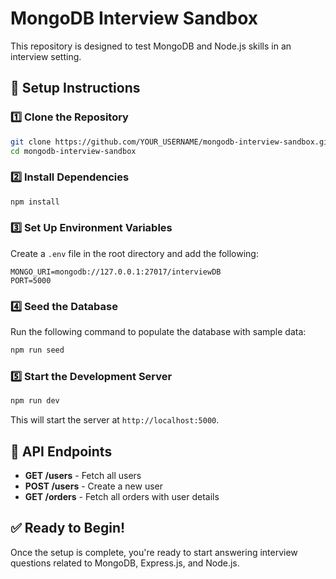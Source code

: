 # MongoDB Interview Sandbox

This repository is designed to test MongoDB and Node.js skills in an interview setting.

## 🚀 Setup Instructions

### 1️⃣ Clone the Repository
```sh
git clone https://github.com/YOUR_USERNAME/mongodb-interview-sandbox.git
cd mongodb-interview-sandbox
```

### 2️⃣ Install Dependencies
```sh
npm install
```

### 3️⃣ Set Up Environment Variables
Create a `.env` file in the root directory and add the following:
```env
MONGO_URI=mongodb://127.0.0.1:27017/interviewDB
PORT=5000
```

### 4️⃣ Seed the Database
Run the following command to populate the database with sample data:
```sh
npm run seed
```

### 5️⃣ Start the Development Server
```sh
npm run dev
```
This will start the server at `http://localhost:5000`.

## 📌 API Endpoints

- **GET /users** - Fetch all users
- **POST /users** - Create a new user
- **GET /orders** - Fetch all orders with user details

## ✅ Ready to Begin!
Once the setup is complete, you're ready to start answering interview questions related to MongoDB, Express.js, and Node.js.
